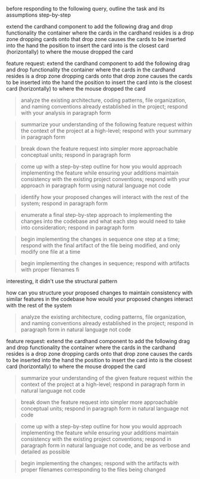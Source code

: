 
before responding to the following query, outline the task and its assumptions step-by-step

extend the cardhand component to add the following drag and drop functionality 
the container where the cards in the cardhand resides is a drop zone
dropping cards onto that drop zone causes the cards to be inserted into the hand
the position to insert the card into is the closest card (horizontally) to where the mouse dropped the card




feature request: 
extend the cardhand component to add the following drag and drop functionality 
the container where the cards in the cardhand resides is a drop zone
dropping cards onto that drop zone causes the cards to be inserted into the hand
the position to insert the card into is the closest card (horizontally) to where the mouse dropped the card


>	analyze the existing architecture, coding patterns, file organization, and naming conventions already established in the project;  respond with your analysis in paragraph form

>	summarize your understanding of the following feature request within the context of the project at a high-level; respond with your summary in paragraph form

>	break down the feature request into simpler more approachable conceptual units;  respond in paragraph form

>	come up with a step-by-step outline for how you would approach implementing the feature while ensuring your additions maintain consistency with the existing project conventions;  respond with your approach in paragraph form using natural language not code

>	identify how your proposed changes will interact with the rest of the system; respond in paragraph form

>	enumerate a final step-by-step approach to implementing the changes into the codebase and what each step would need to take into consideration; respond in paragraph form

>	begin implementing the changes in sequence one step at a time;  respond with the final artifact of the file being modified, and only modify one file at a time



>	begin implementing the changes in sequence;  respond with artifacts with proper filenames fi



interesting, it didn't use the structural pattern 



how can you structure your proposed changes to maintain consistency with similar features in the codebase
how would your proposed changes interact with the rest of the system





>	analyze the existing architecture, coding patterns, file organization, and naming conventions already established in the project;  respond in paragraph form in natural language not code

feature request: 
extend the cardhand component to add the following drag and drop functionality 
the container where the cards in the cardhand resides is a drop zone
dropping cards onto that drop zone causes the cards to be inserted into the hand
the position to insert the card into is the closest card (horizontally) to where the mouse dropped the card

>	summarize your understanding of the given feature request within the context of the project at a high-level; respond in paragraph form in natural language not code

>	break down the feature request into simpler more approachable conceptual units;  respond in paragraph form in natural language not code 

>	come up with a step-by-step outline for how you would approach implementing the feature while ensuring your additions maintain consistency with the existing project conventions;  respond in paragraph form in natural language not code, and be as verbose and detailed as possible 

>	begin implementing the changes;  respond with the artifacts with proper filenames corresponding to the files being changed

